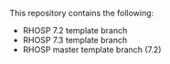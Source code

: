This repository contains the following:
- RHOSP 7.2 template branch
- RHOSP 7.3 template branch
- RHOSP master template branch (7.2)

